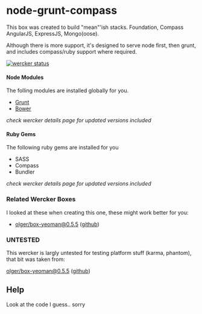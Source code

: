 # node-grunt-compass

This box was created to build "mean"'ish stacks. Foundation, Compass AngularJS, ExpressJS, Mongo(oose).

Although there is more support, it's designed to serve node first, then grunt, and includes compass/ruby support where required.

[![wercker status](https://app.wercker.com/status/c021baa70131c6b469e9254c1c2f0d88/m/master "wercker status")](https://app.wercker.com/project/bykey/c021baa70131c6b469e9254c1c2f0d88)

#### Node Modules

The folling modules are installed globally for you.

* [Grunt](http://gruntjs.com)
* [Bower](http://bower.io)

*check wercker details page for updated versions included*

#### Ruby Gems

The following ruby gems are installed for you

* SASS
* Compass
* Bundler

*check wercker details page for updated versions included*

### Related Wercker Boxes

I looked at these when creating this one, these might work better for you:

* [olger/box-yeoman@0.5.5](https://app.wercker.com/#applications/5315f86108bd1cb563003473/tab/details) ([github](https://github.com/giffdiff/box-yeoman))

### UNTESTED

This wercker is largly untested for testing platform stuff (karma, phantom), that bit was taken from: 

[olger/box-yeoman@0.5.5](https://app.wercker.com/#applications/5315f86108bd1cb563003473/tab/details) ([github](https://github.com/giffdiff/box-yeoman))

## Help

Look at the code I guess.. sorry